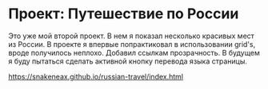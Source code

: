 # Проект: Путешествие по России
Это уже мой второй проект. В нем я показал несколько красивых мест из России.
В проекте я впервые попрактиковал в использовании grid's, вроде получилось неплохо.
Добавил ссылкам прозрачность.
В будущем я буду пытаться сделать активной кнопку перевода языка страницы.

https://snakeneax.github.io/russian-travel/index.html